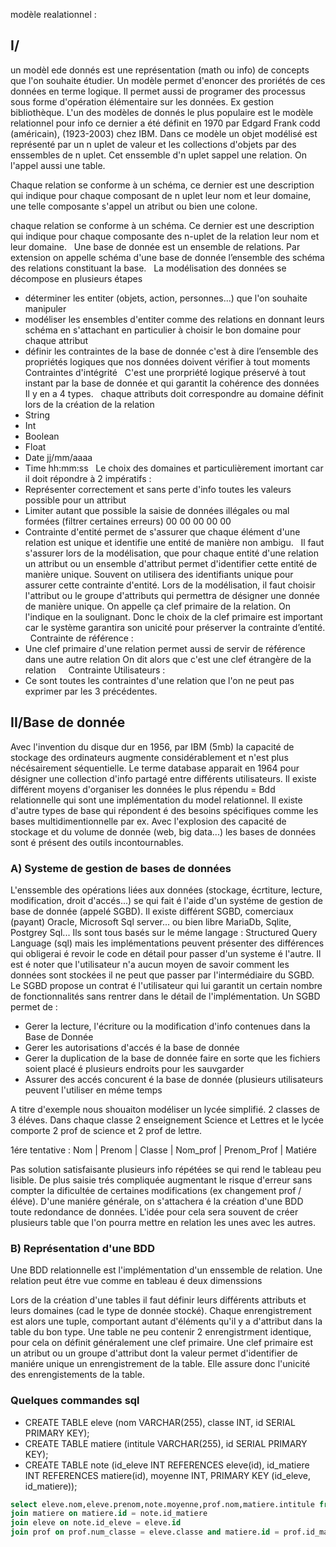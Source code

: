 modèle realationnel :
## I/    
un modèl ede donnés est une représentation (math ou info) de concepts que l'on souhaite étudier. Un modèle permet d'enoncer des proriétés de ces données en terme logique. Il permet aussi de programer des processus sous forme d'opération élémentaire sur les données. Ex gestion bibliothèque. L'un des modèles de donnés le plus populaire est le modèle relationnel pour info ce dernier a été définit en 1970 par Edgard Frank codd (américain), (1923-2003) chez IBM. Dans ce modèle un objet modélisé est représenté par un n uplet de valeur et les collections d'objets par des enssembles de n uplet. Cet enssemble d'n uplet sappel une relation. On l'appel aussi une table.

Chaque relation se conforme à un schéma, ce dernier est une description qui indique pour chaque composant de n uplet leur nom et leur domaine, une telle composante s'appel un atribut ou bien une colone.  

chaque relation se conforme à un schéma. Ce dernier est une description qui indique pour chaque composante des n-uplet 
de la relation leur nom et leur domaine.
 
Une base de donnée est un ensemble de relations. Par extension on appelle schéma d'une base de donnée l’ensemble
des schéma des relations constituant la base. 
 
La modélisation des données se décompose en plusieurs étapes 
- déterminer les entiter (objets, action, personnes...) que l'on souhaite manipuler
- modéliser les ensembles d'entiter comme des relations en donnant leurs schéma en s'attachant en particulier à
choisir le bon domaine pour chaque attribut 
- définir les contraintes de la base de donnée c'est à dire l’ensemble des propriétés logiques que nos données
doivent vérifier à tout moments
 
Contraintes d'intégrité
 
C'est une prorpriété logique préservé à tout instant par la base de donnée et qui garantit la cohérence des données
Il y en a 4 types.
 
chaque attributs doit correspondre au domaine définit lors de la création de la relation
- String 
- Int 
- Boolean
- Float 
- Date jj/mm/aaaa
- Time hh:mm:ss
 
Le choix des domaines et particulièrement imortant car il doit répondre à 2 impératifs :
- Représenter correctement et sans perte d'info toutes les valeurs possible pour un attribut
- Limiter autant que possible la saisie de données illégales ou mal formées (filtrer certaines erreurs)
00 00 00 00 00
 
 
- Contrainte d'entité permet de s'assurer que chaque élément d'une relation est unique et identifie une entité de 
manière non ambigu.
 
Il faut s'assurer lors de la modélisation, que pour chaque entité d'une relation un attribut ou un ensemble 
d'attribut permet d'identifier cette entité de manière unique. Souvent on utilisera des identifiants unique pour
assurer cette contrainte d'entité. Lors de la modélisation, il faut choisir l'attribut ou le groupe d'attributs
qui permettra de désigner une donnée de manière unique. On appelle ça clef primaire de la relation. On l'indique 
en la soulignant.
Donc le choix de la clef primaire est important car le système garantira son unicité pour préserver la contrainte
d’entité. 
 
Contrainte de référence :
- Une clef primaire d'une relation permet aussi de servir de référence dans une autre relation 
On dit alors que c'est une clef étrangère de la relation
 
 
Contrainte Utilisateurs :
- Ce sont toutes les contraintes d'une relation que l'on ne peut pas exprimer par les 3 précédentes.

## II/Base de donnée 

Avec l'invention du disque dur en 1956, par IBM (5mb) la capacité de stockage des ordinateurs augmente considérablement et n'est plus nécésairement séquentielle.
Le terme database apparait en 1964 pour désigner une collection d'info partagé entre différents utilisateurs. Il existe différent moyens d'organiser les données
le plus répendu = Bdd relationnelle qui sont une implémentation du model relationnel. Il existe d'autre types de base qui répondent é des besoins
spécifiques comme les bases multidimentionnelle par ex. Avec l'explosion des capacité de stockage et du volume de donnée (web, big data...) les bases de données
sont é présent des outils incontournables. 

### A) Systeme de gestion de bases de données

L'enssemble des opérations liées aux données (stockage, écrtiture, lecture, modification, droit d'accés...) se qui fait é l'aide d'un systéme de gestion de 
base de donnée (appelé SGBD). Il existe différent SGBD, comerciaux (payant) Oracle, Microsoft Sql server... ou bien libre MariaDb, Sqlite, Postgrey Sql...
Ils sont tous basés sur le méme langage : Structured Query Language (sql) mais les implémentations peuvent présenter des différences qui obligerai é 
revoir le code en détail pour passer d'un systeme é l'autre. Il est é noter que l'utilisateur n'a aucun moyen de savoir comment les données sont stockées
il ne peut que passer par l'intermédiaire du SGBD. Le SGBD propose un contrat é l'utilisateur qui lui garantit un certain nombre de fonctionnalités sans 
rentrer dans le détail de l'implémentation. Un SGBD permet de :
- Gerer la lecture, l'écriture ou la modification d'info contenues dans la Base de Donnée
- Gerer les autorisations d'accés é la base de donnée
- Gerer la duplication de la base de donnée faire en sorte que les fichiers soient placé é plusieurs endroits pour les sauvgarder
- Assurer des accés concurent é la base de donnée (plusieurs utilisateurs peuvent l'utiliser en méme temps

A titre d'exemple nous shouaiton modéliser un lycée simplifié. 2 classes de 3 éléves. Dans chaque classe 2 enseignement Science et Lettres et le lycée comporte 2 prof
de science et 2 prof de lettre.

1ére tentative : 
Nom | Prenom | Classe | Nom_prof | Prenom_Prof | Matiére

Pas solution satisfaisante plusieurs info répétées se qui rend le tableau peu lisible. De plus saisie trés compliquée augmentant le risque d'erreur sans compter
la dificultée de certaines modifications (ex changement prof / éléve). D'une maniére générale,  on s'attachera é la création d'une BDD toute redondance de données.
L'idée pour cela sera souvent de créer plusieurs table que l'on pourra mettre en relation les unes avec les autres. 

### B) Représentation d'une BDD

Une BDD relationnelle est l'implémentation d'un enssemble de relation. Une relation peut étre vue comme en tableau é deux dimenssions 

Lors de la création d'une tables il faut définir leurs différents attributs et leurs domaines (cad le type de donnée stocké). Chaque enrengistrement est alors une 
tuple, comportant autant d'éléments qu'il y a d'attribut dans la table du bon type. Une table ne peu contenir 2 enrengistrment identique, pour cela on définit 
généralement une clef primaire. Une clef primaire est un atribut ou un groupe d'attribut dont la valeur permet d'identifier de maniére unique un enrengistrement de
la table. Elle assure donc l'unicité des enrengistements de la table.

### Quelques commandes sql

- CREATE TABLE eleve (nom VARCHAR(255), classe INT, id SERIAL PRIMARY KEY);
- CREATE TABLE matiere (intitule VARCHAR(255), id SERIAL PRIMARY KEY);
- CREATE TABLE note (id_eleve INT REFERENCES eleve(id), id_matiere INT REFERENCES matiere(id), moyenne INT, PRIMARY KEY (id_eleve, id_matiere));

```sql
select eleve.nom,eleve.prenom,note.moyenne,prof.nom,matiere.intitule from note
join matiere on matiere.id = note.id_matiere
join eleve on note.id_eleve = eleve.id
join prof on prof.num_classe = eleve.classe and matiere.id = prof.id_matiere
```